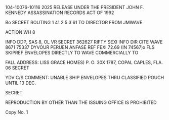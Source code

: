 104-10076-10116 2025 RELEASE UNDER THE PRESIDENT JOHN F. KENNEDY ASSASSINATION RECORDS ACT OF 1992

Bo SECRET
ROUTING
1 41
2 5
3 61
TO DIRECTOR
FROM JMWAVE

ACTION WH 8

INFO DDP, SAS 8, OL VR
SECRET 362627
RIFTY SEXI INFO DIR CITE WAVE 8671 75337
DYVOUR PERUEN ANFASE
REF FEXI 72.69 (IN 74567)x
FLS SKIPREF ENVELOPES DIRECTLY TO WAVE COMMERCIALLY TO

FALL ADDRESS: LISS GRACE HOMES) P. O. 30X 1787, COPAL CAPLES,
FLA.
06
SECRET

YDV
C/S COMMENT: UNABLE SHIP ENVELOPES THRU CLASSIFIED POUCH UNTIL 13 DEC.

SECRET

REPRODUCTION BY OTHER THAN THE ISSUING OFFICE IS PROHIBITED

Copy No.
1
